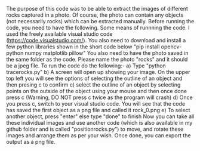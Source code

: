 The purpose of this code was to be able to extract the images of different rocks captured in a photo. Of course, the photo can contain any objects (not necessarily rocks) which can be extracted manually.
Before running the code, you need to have the following. Some means of runnning the code. I used the freely available visual studio code (https://code.visualstudio.com/). You also need to download and install a few python libraries shown in the short code below
"pip install opencv-python numpy matplotlib pillow"
You also need to have the photo saved in the same folder as the code. Please name the photo "rocks" and it should be a jpeg file.
To run the code do the following:-
a) Type "python tracerocks.py"
b) A screen will open up showing your image. On the upper top left you will see the options of selecting the outline of an object and then presing c to confirm
c) select the outline of an object by selecting points on the outside of the object using your mouse and then once done press c (Warning, DO NOT press c twice as the program will crash)
d) Once you press c, switch to your visual studio code. You will see that the code has saved the first object as a png file and called it rock_0.png
e) To select another object, press "enter" else type "done" to finish
Now you can take all these individual images and use another code (which is also available in my github folder and is called "positionrocks.py") to move, and rotate these images and arrange them as per your wish. Once done, you can export the output as a png file.

